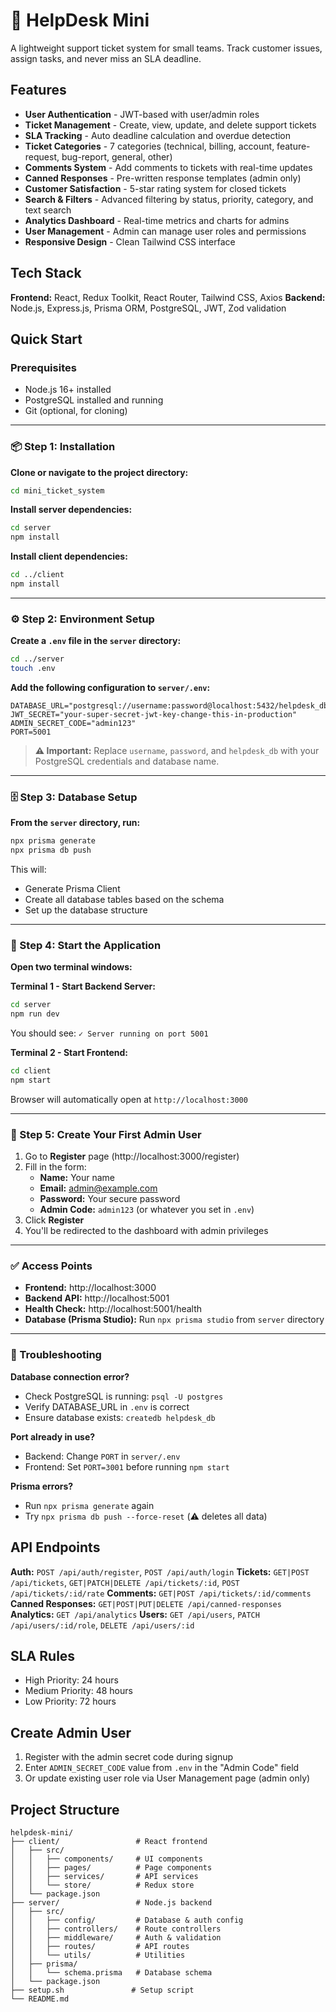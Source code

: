 # 🎫 HelpDesk Mini

A lightweight support ticket system for small teams. Track customer issues, assign tasks, and never miss an SLA deadline.

## Features

- **User Authentication** - JWT-based with user/admin roles
- **Ticket Management** - Create, view, update, and delete support tickets
- **SLA Tracking** - Auto deadline calculation and overdue detection
- **Ticket Categories** - 7 categories (technical, billing, account, feature-request, bug-report, general, other)
- **Comments System** - Add comments to tickets with real-time updates
- **Canned Responses** - Pre-written response templates (admin only)
- **Customer Satisfaction** - 5-star rating system for closed tickets
- **Search & Filters** - Advanced filtering by status, priority, category, and text search
- **Analytics Dashboard** - Real-time metrics and charts for admins
- **User Management** - Admin can manage user roles and permissions
- **Responsive Design** - Clean Tailwind CSS interface

## Tech Stack

**Frontend:** React, Redux Toolkit, React Router, Tailwind CSS, Axios
**Backend:** Node.js, Express.js, Prisma ORM, PostgreSQL, JWT, Zod validation

## Quick Start

### Prerequisites
- Node.js 16+ installed
- PostgreSQL installed and running
- Git (optional, for cloning)

---

### 📦 Step 1: Installation

**Clone or navigate to the project directory:**
```bash
cd mini_ticket_system
```

**Install server dependencies:**
```bash
cd server
npm install
```

**Install client dependencies:**
```bash
cd ../client
npm install
```

---

### ⚙️ Step 2: Environment Setup

**Create a `.env` file in the `server` directory:**
```bash
cd ../server
touch .env
```

**Add the following configuration to `server/.env`:**
```env
DATABASE_URL="postgresql://username:password@localhost:5432/helpdesk_db"
JWT_SECRET="your-super-secret-jwt-key-change-this-in-production"
ADMIN_SECRET_CODE="admin123"
PORT=5001
```

> **⚠️ Important:** Replace `username`, `password`, and `helpdesk_db` with your PostgreSQL credentials and database name.

---

### 🗄️ Step 3: Database Setup

**From the `server` directory, run:**
```bash
npx prisma generate
npx prisma db push
```

This will:
- Generate Prisma Client
- Create all database tables based on the schema
- Set up the database structure

---

### 🚀 Step 4: Start the Application

**Open two terminal windows:**

**Terminal 1 - Start Backend Server:**
```bash
cd server
npm run dev
```
You should see: `✓ Server running on port 5001`

**Terminal 2 - Start Frontend:**
```bash
cd client
npm start
```
Browser will automatically open at `http://localhost:3000`

---

### 🎯 Step 5: Create Your First Admin User

1. Go to **Register** page (http://localhost:3000/register)
2. Fill in the form:
   - **Name:** Your name
   - **Email:** admin@example.com
   - **Password:** Your secure password
   - **Admin Code:** `admin123` (or whatever you set in `.env`)
3. Click **Register**
4. You'll be redirected to the dashboard with admin privileges

---

### ✅ Access Points

- **Frontend:** http://localhost:3000
- **Backend API:** http://localhost:5001
- **Health Check:** http://localhost:5001/health
- **Database (Prisma Studio):** Run `npx prisma studio` from `server` directory

---

### 🛑 Troubleshooting

**Database connection error?**
- Check PostgreSQL is running: `psql -U postgres`
- Verify DATABASE_URL in `.env` is correct
- Ensure database exists: `createdb helpdesk_db`

**Port already in use?**
- Backend: Change `PORT` in `server/.env`
- Frontend: Set `PORT=3001` before running `npm start`

**Prisma errors?**
- Run `npx prisma generate` again
- Try `npx prisma db push --force-reset` (⚠️ deletes all data)

## API Endpoints

**Auth:** `POST /api/auth/register`, `POST /api/auth/login`
**Tickets:** `GET|POST /api/tickets`, `GET|PATCH|DELETE /api/tickets/:id`, `POST /api/tickets/:id/rate`
**Comments:** `GET|POST /api/tickets/:id/comments`
**Canned Responses:** `GET|POST|PUT|DELETE /api/canned-responses`
**Analytics:** `GET /api/analytics`
**Users:** `GET /api/users`, `PATCH /api/users/:id/role`, `DELETE /api/users/:id`

## SLA Rules
- High Priority: 24 hours
- Medium Priority: 48 hours  
- Low Priority: 72 hours

## Create Admin User
1. Register with the admin secret code during signup
2. Enter `ADMIN_SECRET_CODE` value from `.env` in the "Admin Code" field
3. Or update existing user role via User Management page (admin only)

## Project Structure
```
helpdesk-mini/
├── client/                 # React frontend
│   ├── src/
│   │   ├── components/     # UI components
│   │   ├── pages/          # Page components
│   │   ├── services/       # API services
│   │   └── store/          # Redux store
│   └── package.json
├── server/                 # Node.js backend
│   ├── src/
│   │   ├── config/         # Database & auth config
│   │   ├── controllers/    # Route controllers
│   │   ├── middleware/     # Auth & validation
│   │   ├── routes/         # API routes
│   │   └── utils/          # Utilities
│   ├── prisma/
│   │   └── schema.prisma   # Database schema
│   └── package.json
├── setup.sh               # Setup script
└── README.md
```